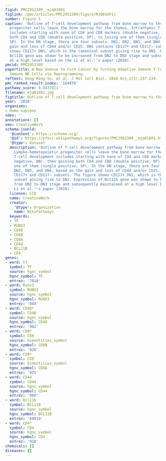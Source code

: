 ```yaml
---
figid: PMC2952389__mjq01601
figlink: /pmc/articles/PMC2952389/figure/MJQ016F1/
number: Figure 1
caption: 'Outline of T-cell development pathway from bone marrow to the thymus. Lympho-hematopoietic
  progenitor cells leave the bone marrow for the thymus. Intrathymic T-cell development
  includes starting with none of CD4 and CD8 markers (double negative, DN), then gaining
  both CD4 and CD8 (double positive, DP), to losing one of them (single positive,
  SP). In the DN stage, there are four subsets: DN1, DN2, DN3, and DN4, based on the
  gain and loss of CD44 and/or CD25. DN1 contains CD117+ and CD117− subsets. The figure
  shows CD117+ DN1, which is the canonical subset giving rise to DN2. Expression of
  Bcl11b gene was shown to be increased from DN2 to DN3 stage and subsequently maintained
  at a high level based on the Li et al.''s paper (2010).'
pmcid: PMC2952389
papertitle: A New Avenue to Cure Cancer by Turning Adaptive Immune T Cells to Innate
  Immune NK Cells via Reprogramming.
reftext: Dong-Ming Su, et al. J Mol Cell Biol. 2010 Oct;2(5):237-239.
pmc_ranked_result_index: '164876'
pathway_score: 0.8437911
filename: mjq01601.jpg
figtitle: Outline of T-cell development pathway from bone marrow to the thymus
year: '2010'
organisms:
- Homo sapiens
ndex: ''
annotations: []
seo: CreativeWork
schema-jsonld:
  '@context': https://schema.org/
  '@id': https://pfocr.wikipathways.org/figures/PMC2952389__mjq01601.html
  '@type': Dataset
  description: 'Outline of T-cell development pathway from bone marrow to the thymus.
    Lympho-hematopoietic progenitor cells leave the bone marrow for the thymus. Intrathymic
    T-cell development includes starting with none of CD4 and CD8 markers (double
    negative, DN), then gaining both CD4 and CD8 (double positive, DP), to losing
    one of them (single positive, SP). In the DN stage, there are four subsets: DN1,
    DN2, DN3, and DN4, based on the gain and loss of CD44 and/or CD25. DN1 contains
    CD117+ and CD117− subsets. The figure shows CD117+ DN1, which is the canonical
    subset giving rise to DN2. Expression of Bcl11b gene was shown to be increased
    from DN2 to DN3 stage and subsequently maintained at a high level based on the
    Li et al.''s paper (2010).'
  license: CC0
  name: CreativeWork
  creator:
    '@type': Organization
    name: WikiPathways
  keywords:
  - TF
  - RUNX3
  - CD48
  - CD8B
  - CD8A
  - CD44
  - BCL11B
  - CD4
genes:
- word: tf
  symbol: TF
  source: hgnc_symbol
  hgnc_symbol: TF
  entrez: '7018'
- word: Runx3
  symbol: RUNX3
  source: hgnc_symbol
  hgnc_symbol: RUNX3
  entrez: '864'
- word: CD48*
  symbol: CD48
  source: hgnc_symbol
  hgnc_symbol: CD48
  entrez: '962'
- word: CD8*
  symbol: CD8
  source: bioentities_symbol
  hgnc_symbol: CD8B
  entrez: '926'
- word: CD8*
  symbol: CD8
  source: bioentities_symbol
  hgnc_symbol: CD8A
  entrez: '925'
- word: CD44
  symbol: CD44
  source: hgnc_symbol
  hgnc_symbol: CD44
  entrez: '960'
- word: Bcl11b
  symbol: BCL11B
  source: hgnc_symbol
  hgnc_symbol: BCL11B
  entrez: '64919'
- word: CD4*
  symbol: CD4
  source: hgnc_symbol
  hgnc_symbol: CD4
  entrez: '920'
chemicals: []
diseases: []
---
```


